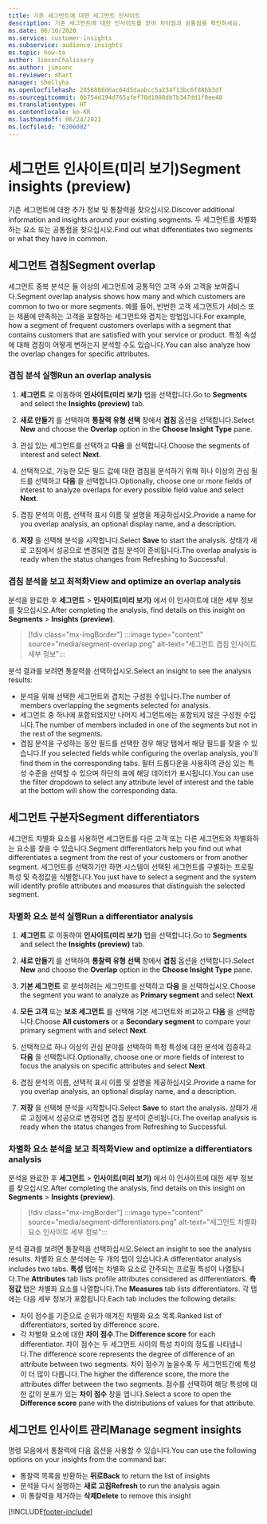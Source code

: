 ```yaml
---
title: 기존 세그먼트에 대한 세그먼트 인사이트
description: 기존 세그먼트에 대한 인사이트를 얻어 차이점과 공통점을 확인하세요.
ms.date: 06/10/2020
ms.service: customer-insights
ms.subservice: audience-insights
ms.topic: how-to
author: JimsonChalissery
ms.author: jimsonc
ms.reviewer: mhart
manager: shellyha
ms.openlocfilehash: 2856888d6ac64d5daabcc5a234f13bc6f88bb3df
ms.sourcegitcommit: 0b754d194d765afef70d1008db7b347dd1f0ee40
ms.translationtype: HT
ms.contentlocale: ko-KR
ms.lasthandoff: 06/24/2021
ms.locfileid: "6306082"
---
```

# <a name="segment-insights-preview"></a><span data-ttu-id="b2e72-103">세그먼트 인사이트(미리 보기)</span><span class="sxs-lookup"><span data-stu-id="b2e72-103">Segment insights (preview)</span></span>

<span data-ttu-id="b2e72-104">기존 세그먼트에 대한 추가 정보 및 통찰력을 찾으십시오.</span><span class="sxs-lookup"><span data-stu-id="b2e72-104">Discover additional information and insights around your existing segments.</span></span> <span data-ttu-id="b2e72-105">두 세그먼트를 차별화하는 요소 또는 공통점을 찾으십시오.</span><span class="sxs-lookup"><span data-stu-id="b2e72-105">Find out what differentiates two segments or what they have in common.</span></span>

## <a name="segment-overlap"></a><span data-ttu-id="b2e72-106">세그먼트 겹침</span><span class="sxs-lookup"><span data-stu-id="b2e72-106">Segment overlap</span></span>

<span data-ttu-id="b2e72-107">세그먼트 중복 분석은 둘 이상의 세그먼트에 공통적인 고객 수와 고객을 보여줍니다.</span><span class="sxs-lookup"><span data-stu-id="b2e72-107">Segment overlap analysis shows how many and which customers are common to two or more segments.</span></span> <span data-ttu-id="b2e72-108">예를 들어, 빈번한 고객 세그먼트가 서비스 또는 제품에 만족하는 고객을 포함하는 세그먼트와 겹치는 방법입니다.</span><span class="sxs-lookup"><span data-stu-id="b2e72-108">For example, how a segment of frequent customers overlaps with a segment that contains customers that are satisfied with your service or product.</span></span>
<span data-ttu-id="b2e72-109">특정 속성에 대해 겹침이 어떻게 변하는지 분석할 수도 있습니다.</span><span class="sxs-lookup"><span data-stu-id="b2e72-109">You can also analyze how the overlap changes for specific attributes.</span></span>

### <a name="run-an-overlap-analysis"></a><span data-ttu-id="b2e72-110">겹침 분석 실행</span><span class="sxs-lookup"><span data-stu-id="b2e72-110">Run an overlap analysis</span></span>

1. <span data-ttu-id="b2e72-111">**세그먼트** 로 이동하여 **인사이트(미리 보기)** 탭을 선택합니다.</span><span class="sxs-lookup"><span data-stu-id="b2e72-111">Go to **Segments** and select the **Insights (preview)** tab.</span></span>

1. <span data-ttu-id="b2e72-112">**새로 만들기** 를 선택하여 **통찰력 유형 선택** 창에서 **겹침** 옵션을 선택합니다.</span><span class="sxs-lookup"><span data-stu-id="b2e72-112">Select **New** and choose the **Overlap** option in the **Choose Insight Type** pane.</span></span>

1. <span data-ttu-id="b2e72-113">관심 있는 세그먼트를 선택하고 **다음** 을 선택합니다.</span><span class="sxs-lookup"><span data-stu-id="b2e72-113">Choose the segments of interest and select **Next**.</span></span>

1. <span data-ttu-id="b2e72-114">선택적으로, 가능한 모든 필드 값에 대한 겹침을 분석하기 위해 하나 이상의 관심 필드를 선택하고 **다음** 을 선택합니다.</span><span class="sxs-lookup"><span data-stu-id="b2e72-114">Optionally, choose one or more fields of interest to analyze overlaps for every possible field value and select **Next**.</span></span>

1. <span data-ttu-id="b2e72-115">겹침 분석의 이름, 선택적 표시 이름 및 설명을 제공하십시오.</span><span class="sxs-lookup"><span data-stu-id="b2e72-115">Provide a name for you overlap analysis, an optional display name, and a description.</span></span>

1. <span data-ttu-id="b2e72-116">**저장** 을 선택해 분석을 시작합니다.</span><span class="sxs-lookup"><span data-stu-id="b2e72-116">Select **Save** to start the analysis.</span></span> <span data-ttu-id="b2e72-117">상태가 새로 고침에서 성공으로 변경되면 겹침 분석이 준비됩니다.</span><span class="sxs-lookup"><span data-stu-id="b2e72-117">The overlap analysis is ready when the status changes from Refreshing to Successful.</span></span>

### <a name="view-and-optimize-an-overlap-analysis"></a><span data-ttu-id="b2e72-118">겹침 분석을 보고 최적화</span><span class="sxs-lookup"><span data-stu-id="b2e72-118">View and optimize an overlap analysis</span></span>

<span data-ttu-id="b2e72-119">분석을 완료한 후 **세그먼트** > **인사이트(미리 보기)** 에서 이 인사이트에 대한 세부 정보를 찾으십시오.</span><span class="sxs-lookup"><span data-stu-id="b2e72-119">After completing the analysis, find details on this insight on **Segments** > **Insights (preview)**.</span></span>

> [!div class="mx-imgBorder"]
> :::image type="content" source="media/segment-overlap.png" alt-text="세그먼트 겹침 인사이트 세부 정보":::

<span data-ttu-id="b2e72-121">분석 결과를 보려면 통찰력을 선택하십시오.</span><span class="sxs-lookup"><span data-stu-id="b2e72-121">Select an insight to see the analysis results:</span></span>

- <span data-ttu-id="b2e72-122">분석을 위해 선택한 세그먼트와 겹치는 구성원 수입니다.</span><span class="sxs-lookup"><span data-stu-id="b2e72-122">The number of members overlapping the segments selected for analysis.</span></span>
- <span data-ttu-id="b2e72-123">세그먼트 중 하나에 포함되었지만 나머지 세그먼트에는 포함되지 않은 구성원 수입니다.</span><span class="sxs-lookup"><span data-stu-id="b2e72-123">The number of members included in one of the segments but not in the rest of the segments.</span></span>
- <span data-ttu-id="b2e72-124">겹침 분석을 구성하는 동안 필드를 선택한 경우 해당 탭에서 해당 필드를 찾을 수 있습니다.</span><span class="sxs-lookup"><span data-stu-id="b2e72-124">If you selected fields while configuring the overlap analysis, you'll find them in the corresponding tabs.</span></span> <span data-ttu-id="b2e72-125">필터 드롭다운을 사용하여 관심 있는 특성 수준을 선택할 수 있으며 하단의 표에 해당 데이터가 표시됩니다.</span><span class="sxs-lookup"><span data-stu-id="b2e72-125">You can use the filter dropdown to select any attribute level of interest and the table at the bottom will show the corresponding data.</span></span>

## <a name="segment-differentiators"></a><span data-ttu-id="b2e72-126">세그먼트 구분자</span><span class="sxs-lookup"><span data-stu-id="b2e72-126">Segment differentiators</span></span>

<span data-ttu-id="b2e72-127">세그먼트 차별화 요소를 사용하면 세그먼트를 다른 고객 또는 다른 세그먼트와 차별화하는 요소를 찾을 수 있습니다.</span><span class="sxs-lookup"><span data-stu-id="b2e72-127">Segment differentiators help you find out what differentiates a segment from the rest of your customers or from another segment.</span></span> <span data-ttu-id="b2e72-128">세그먼트를 선택하기만 하면 시스템이 선택된 세그먼트를 구별하는 프로필 특성 및 측정값을 식별합니다.</span><span class="sxs-lookup"><span data-stu-id="b2e72-128">You just have to select a segment and the system will identify profile attributes and measures that distinguish the selected segment.</span></span>

### <a name="run-a-differentiator-analysis"></a><span data-ttu-id="b2e72-129">차별화 요소 분석 실행</span><span class="sxs-lookup"><span data-stu-id="b2e72-129">Run a differentiator analysis</span></span>

1. <span data-ttu-id="b2e72-130">**세그먼트** 로 이동하여 **인사이트(미리 보기)** 탭을 선택합니다.</span><span class="sxs-lookup"><span data-stu-id="b2e72-130">Go to **Segments** and select the **Insights (preview)** tab.</span></span>

1. <span data-ttu-id="b2e72-131">**새로 만들기** 를 선택하여 **통찰력 유형 선택** 창에서 **겹침** 옵션을 선택합니다.</span><span class="sxs-lookup"><span data-stu-id="b2e72-131">Select **New** and choose the **Overlap** option in the **Choose Insight Type** pane.</span></span>

1. <span data-ttu-id="b2e72-132">**기본 세그먼트** 로 분석하려는 세그먼트를 선택하고 **다음** 을 선택하십시오.</span><span class="sxs-lookup"><span data-stu-id="b2e72-132">Choose the segment you want to analyze as **Primary segment** and select **Next**.</span></span>

1. <span data-ttu-id="b2e72-133">**모든 고객** 또는 **보조 세그먼트** 를 선택해 기본 세그먼트와 비교하고 **다음** 을 선택합니다.</span><span class="sxs-lookup"><span data-stu-id="b2e72-133">Choose **All customers** or a **Secondary segment** to compare your primary segment with and select **Next**.</span></span>

1. <span data-ttu-id="b2e72-134">선택적으로 하나 이상의 관심 분야를 선택하여 특정 특성에 대한 분석에 집중하고 **다음** 을 선택합니다.</span><span class="sxs-lookup"><span data-stu-id="b2e72-134">Optionally, choose one or more fields of interest to focus the analysis on specific attributes and select **Next**.</span></span>

1. <span data-ttu-id="b2e72-135">겹침 분석의 이름, 선택적 표시 이름 및 설명을 제공하십시오.</span><span class="sxs-lookup"><span data-stu-id="b2e72-135">Provide a name for you overlap analysis, an optional display name, and a description.</span></span>

1. <span data-ttu-id="b2e72-136">**저장** 을 선택해 분석을 시작합니다.</span><span class="sxs-lookup"><span data-stu-id="b2e72-136">Select **Save** to start the analysis.</span></span> <span data-ttu-id="b2e72-137">상태가 새로 고침에서 성공으로 변경되면 겹침 분석이 준비됩니다.</span><span class="sxs-lookup"><span data-stu-id="b2e72-137">The overlap analysis is ready when the status changes from Refreshing to Successful.</span></span>

### <a name="view-and-optimize-a-differentiators-analysis"></a><span data-ttu-id="b2e72-138">차별화 요소 분석을 보고 최적화</span><span class="sxs-lookup"><span data-stu-id="b2e72-138">View and optimize a differentiators analysis</span></span>

<span data-ttu-id="b2e72-139">분석을 완료한 후 **세그먼트** > **인사이트(미리 보기)** 에서 이 인사이트에 대한 세부 정보를 찾으십시오.</span><span class="sxs-lookup"><span data-stu-id="b2e72-139">After completing the analysis, find details on this insight on **Segments** > **Insights (preview)**.</span></span>

> [!div class="mx-imgBorder"]
> :::image type="content" source="media/segment-differentiators.png" alt-text="세그먼트 차별화 요소 인사이트 세부 정보":::

<span data-ttu-id="b2e72-141">분석 결과를 보려면 통찰력을 선택하십시오.</span><span class="sxs-lookup"><span data-stu-id="b2e72-141">Select an insight to see the analysis results.</span></span> <span data-ttu-id="b2e72-142">차별화 요소 분석에는 두 개의 탭이 있습니다.</span><span class="sxs-lookup"><span data-stu-id="b2e72-142">A differentiator analysis includes two tabs.</span></span> <span data-ttu-id="b2e72-143">**특성** 탭에는 차별화 요소로 간주되는 프로필 특성이 나열됩니다.</span><span class="sxs-lookup"><span data-stu-id="b2e72-143">The **Attributes** tab lists profile attributes considered as differentiators.</span></span> <span data-ttu-id="b2e72-144">**측정값** 탭은 차별화 요소를 나열합니다.</span><span class="sxs-lookup"><span data-stu-id="b2e72-144">The **Measures** tab lists differentiators.</span></span> <span data-ttu-id="b2e72-145">각 탭에는 다음 세부 정보가 포함됩니다.</span><span class="sxs-lookup"><span data-stu-id="b2e72-145">Each tab includes the following details:</span></span>

- <span data-ttu-id="b2e72-146">차이 점수를 기준으로 순위가 매겨진 차별화 요소 목록.</span><span class="sxs-lookup"><span data-stu-id="b2e72-146">Ranked list of differentiators, sorted by difference score.</span></span>
- <span data-ttu-id="b2e72-147">각 차별화 요소에 대한 **차이 점수**.</span><span class="sxs-lookup"><span data-stu-id="b2e72-147">The **Difference score** for each differentiator.</span></span> <span data-ttu-id="b2e72-148">차이 점수는 두 세그먼트 사이의 특성 차이의 정도를 나타냅니다.</span><span class="sxs-lookup"><span data-stu-id="b2e72-148">The difference score represents the degree of difference of an attribute between two segments.</span></span> <span data-ttu-id="b2e72-149">차이 점수가 높을수록 두 세그먼트간에 특성이 더 많이 다릅니다.</span><span class="sxs-lookup"><span data-stu-id="b2e72-149">The higher the difference score, the more the attributes differ between the two segments.</span></span> <span data-ttu-id="b2e72-150">점수를 선택하여 해당 특성에 대한 값의 분포가 있는 **차이 점수** 창을 엽니다.</span><span class="sxs-lookup"><span data-stu-id="b2e72-150">Select a score to open the **Difference score** pane with the distributions of values for that attribute.</span></span>

## <a name="manage-segment-insights"></a><span data-ttu-id="b2e72-151">세그먼트 인사이트 관리</span><span class="sxs-lookup"><span data-stu-id="b2e72-151">Manage segment insights</span></span>

<span data-ttu-id="b2e72-152">명령 모음에서 통찰력에 다음 옵션을 사용할 수 있습니다.</span><span class="sxs-lookup"><span data-stu-id="b2e72-152">You can use the following options on your insights from the command bar:</span></span>

- <span data-ttu-id="b2e72-153">통찰력 목록을 반환하는 **뒤로**</span><span class="sxs-lookup"><span data-stu-id="b2e72-153">**Back** to return the list of insights</span></span>
- <span data-ttu-id="b2e72-154">분석을 다시 실행하는 **새로 고침**</span><span class="sxs-lookup"><span data-stu-id="b2e72-154">**Refresh** to run the analysis again</span></span>
- <span data-ttu-id="b2e72-155">이 통찰력을 제거하는 **삭제**</span><span class="sxs-lookup"><span data-stu-id="b2e72-155">**Delete** to remove this insight</span></span>


[!INCLUDE[footer-include](../includes/footer-banner.md)]